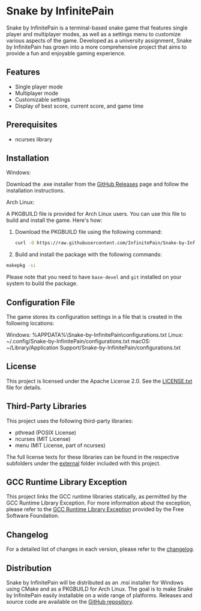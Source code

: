 # Snake by InfinitePain

Snake by InfinitePain is a terminal-based snake game that features single player and multiplayer modes, as well as a settings menu to customize various aspects of the game. Developed as a university assignment, Snake by InfinitePain has grown into a more comprehensive project that aims to provide a fun and enjoyable gaming experience.

## Features

- Single player mode
- Multiplayer mode
- Customizable settings
- Display of best score, current score, and game time

## Prerequisites

- ncurses library

## Installation

Windows:

Download the .exe installer from the [GitHub Releases](https://github.com/InfinitePain/snake-by-infinitepain/releases) page and follow the installation instructions.

Arch Linux:

A PKGBUILD file is provided for Arch Linux users. You can use this file to build and install the game. Here's how:

1. Download the PKGBUILD file using the following command:

    ```bash
    curl -O https://raw.githubusercontent.com/InfinitePain/Snake-by-InfinitePain/main/Installers/arch_linux/PKGBUILD
    ```

2. Build and install the package with the following commands:

```bash
makepkg -si
```

Please note that you need to have `base-devel` and `git` installed on your system to build the package.

## Configuration File

The game stores its configuration settings in a file that is created in the following locations:

Windows: %APPDATA%\Snake-by-InfinitePain\configurations.txt
Linux: ~/.config/Snake-by-InfinitePain/configurations.txt
macOS: ~/Library/Application Support/Snake-by-InfinitePain/configurations.txt

## License

This project is licensed under the Apache License 2.0. See the [LICENSE.txt](LICENSE.txt) file for details.

## Third-Party Libraries

This project uses the following third-party libraries:

- pthread (POSIX License)
- ncurses (MIT License)
- menu (MIT License, part of ncurses)

The full license texts for these libraries can be found in the respective subfolders under the [external](external) folder included with this project.

## GCC Runtime Library Exception

This project links the GCC runtime libraries statically, as permitted by the GCC Runtime Library Exception. For more information about the exception, please refer to the [GCC Runtime Library Exception](https://www.gnu.org/licenses/gcc-exception-3.1.en.html) provided by the Free Software Foundation.

## Changelog

For a detailed list of changes in each version, please refer to the [changelog](changelog.md).

## Distribution

Snake by InfinitePain will be distributed as an .msi installer for Windows using CMake and as a PKGBUILD for Arch Linux. The goal is to make Snake by InfinitePain easily installable on a wide range of platforms. Releases and source code are available on the [GitHub repository](https://github.com/InfinitePain/snake-by-infinitepain).
